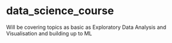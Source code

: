 # data_science_course

Will be covering topics as basic as Exploratory Data Analysis and Visualisation and building up to ML